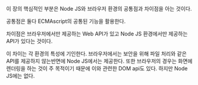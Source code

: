 이 장의 핵심적인 부분은 Node JS와 브라우저 환경의 공통점과 차이점을 아는 것이다.

공통점은 둘다 ECMAscript의 공통된 기능을 활용한다.

차이점은 브라우저에서만 제공하는 Web API가 있고 Node JS 환경에서만 제공하는 API가 있다는 것이다.

이 차이는 각 환경의 특성에 기인한다. 브라우저에서는 보안을 위해 파일 처리와 같은 API를 제공하지 않는반면에 Node JS에서는 제공한다. 또한 브라우저의 경우는 화면에 렌더링을 하는 것이 주 목적이기 때문에 이와 관련한 DOM api도 있다. 하지만 Node JS에는 없다.
